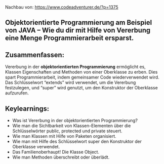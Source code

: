 Nachbau von:
https://www.codeadventurer.de/?p=1375

## Objektorientierte Programmierung am Beispiel von JAVA – Wie du dir mit Hilfe von Vererbung eine Menge Programmierarbeit ersparst.

## Zusammenfassen:
Vererbung in der **objektorientierten Programmierung** ermöglicht es, Klassen Eigenschaften und Methoden von einer Oberklasse zu erben.
Dies spart Programmierarbeit, indem gemeinsamer Code wiederverwendet wird. Das Schlüsselwort “extends” wird verwendet, um die Vererbung
festzulegen, und “super” wird genutzt, um den Konstruktor der Oberklasse aufzurufen.
## Keylearnings:
- Was ist Vererbung in der objektorientierten Programmierung?
- Wie man die Sichtbarkeit von Klassen-Elementen über die Schlüsselwörter public, protected und private steuert.
- Wie man Klassen mit Hilfe von Paketen organisiert.
- Wie man mit Hilfe des Schlüsselwort super den Konstruktor der Oberklasse verwendet.
- Das Familienoberhaupt! Die Klasse Object.
- Wie man Methoden überschreibt oder überlädt.
